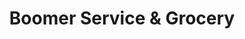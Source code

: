 ---
title: "Boomer Service & Grocery"
url: /boomer/boomer-service-and-grocery/
shop: convenience
---